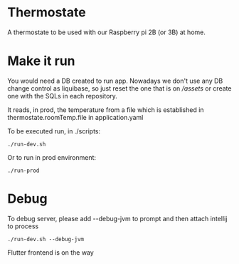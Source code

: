 # Thermostate

A thermostate to be used with our Raspberry pi 2B (or 3B) at home.

# Make it run

You would need a DB created to run app. Nowadays we don't use any DB change control as liquibase, so just reset the
one that is on _/assets_ or create one with the SQLs in each repository.

It reads, in prod, the temperature from a file which is established in thermostate.roomTemp.file in application.yaml

To be executed run, in ./scripts:

```./run-dev.sh```

Or to run in prod environment:

```./run-prod```

# Debug

To debug server, please add --debug-jvm to prompt and then attach intellij to process  

```./run-dev.sh --debug-jvm```  

Flutter frontend is on the way
